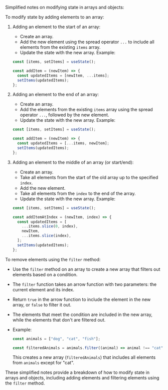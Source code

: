 Simplified notes on modifying state in arrays and objects:

To modify state by adding elements to an array:

1. Adding an element to the start of an array:

   - Create an array.
   - Add the new element using the spread operator `...` to include all elements from the existing `items` array.
   - Update the state with the new array.
     Example:

   ```js
   const [items, setItems] = useState();

   const addItem = (newItem) => {
     const updatedItems = [newItem, ...items];
     setItems(updatedItems);
   };
   ```

2. Adding an element to the end of an array:

   - Create an array.
   - Add the elements from the existing `items` array using the spread operator `...`, followed by the new element.
   - Update the state with the new array.
     Example:

   ```js
   const [items, setItems] = useState();

   const addItem = (newItem) => {
     const updatedItems = [...items, newItem];
     setItems(updatedItems);
   };
   ```

3. Adding an element to the middle of an array (or start/end):

   - Create an array.
   - Take all elements from the start of the old array up to the specified `index`.
   - Add the new element.
   - Take all elements from the `index` to the end of the array.
   - Update the state with the new array.
     Example:

   ```js
   const [items, setItems] = useState();

   const addItemAtIndex = (newItem, index) => {
     const updatedItems = [
       ...items.slice(0, index),
       newItem,
       ...items.slice(index),
     ];
     setItems(updatedItems);
   };
   ```

To remove elements using the `filter` method:

- Use the `filter` method on an array to create a new array that filters out elements based on a condition.
- The `filter` function takes an arrow function with two parameters: the current element and its index.
- Return `true` in the arrow function to include the element in the new array, or `false` to filter it out.
- The elements that meet the condition are included in the new array, while the elements that don't are filtered out.
- Example:

  ```js
  const animals = ["dog", "cat", "fish"];

  const filteredAnimals = animals.filter((animal) => animal !== "cat");
  ```

  This creates a new array (`filteredAnimals`) that includes all elements from `animals` except for "cat".

These simplified notes provide a breakdown of how to modify state in arrays and objects, including adding elements and filtering elements using the `filter` method.
